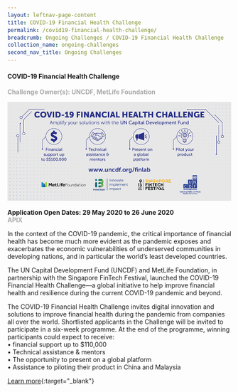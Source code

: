 ```yaml
---
layout: leftnav-page-content
title: COVID-19 Financial Health Challenge 
permalink: /covid19-financial-health-challenge/
breadcrumb: Ongoing Challenges / COVID-19 Financial Health Challenge 
collection_name: ongoing-challenges
second_nav_title: Ongoing Challenges
---
```


#### COVID-19 Financial Health Challenge 

<font color="#a9a9a9"><b>Challenge Owner(s): UNCDF, MetLife Foundation</b></font>

[![Financial Health Challenge](/images/ongoing-challenges/Financial-Health-Challenge.png)](https://hackathon.apixplatform.com/financialhealthchallenge/landing)

**Application Open Dates: 29 May 2020 to 26 June 2020**<br>
<font color=" #a9a9a9"><b>APIX</b></font>

In the context of the COVID-19 pandemic, the critical importance of financial health has become much more evident as the pandemic exposes and exacerbates the economic vulnerabilities of underserved communities in developing nations, and in particular the world’s least developed countries. 

The UN Capital Development Fund (UNCDF) and MetLife Foundation, in partnership with the Singapore FinTech Festival, launched the COVID-19 Financial Health Challenge—a global initiative to help improve financial health and resilience during the current COVID-19 pandemic and beyond.

The COVID-19 Financial Health Challenge invites digital innovation and solutions to improve financial health during the pandemic from companies all over the world. Shortlisted applicants in the Challenge will be invited to participate in a six-week programme. At the end of the programme, winning participants could expect to receive:<br>
•	financial support up to $110,000<br>
•	Technical assistance & mentors <br>
•	The opportunity to present on a global platform <br>
•	Assistance to piloting their product in China and Malaysia <br>

[Learn more](https://hackathon.apixplatform.com/financialhealthchallenge/landing){:target="_blank"}
